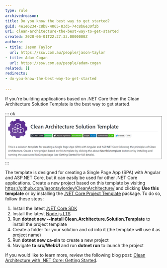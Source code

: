 ```yaml
---
type: rule
archivedreason: 
title: Do you know the best way to get started?
guid: 4e1e6234-c8b8-4065-83d5-74c8b6e30f2b
uri: clean-architecture-the-best-way-to-get-started
created: 2020-06-01T22:27:33.0000000Z
authors:
- title: Jason Taylor
  url: https://ssw.com.au/people/jason-taylor
- title: Adam Cogan
  url: https://ssw.com.au/people/adam-cogan
related: []
redirects:
- do-you-know-the-best-way-to-get-started

---
```


If you're building applications based on .NET Core then the Clean Architecture Solution Template is the best way to get started.

<!--endintro-->


::: ok  
![Figure: The Clean Architecture Solution Template by @JasonTaylorDev](clean-architecture-solution-template.png)  
:::

The template is designed for creating a Single Page App (SPA) with Angular and ASP.NET Core, but it can easily be used for other .NET Core applications. Create a new project based on this template by visiting https://github.com/jasontaylordev/CleanArchitecture/ and clicking  **Use this template** or by installing the     [.NET Core Project Template](https://www.nuget.org/packages/Clean.Architecture.Solution.Template) package. To do so, follow these steps:

1. Install the latest [.NET Core SDK](https://dotnet.microsoft.com/download)
2. Install the latest [Node.js LTS](https://nodejs.org/en/)
3. Run  **dotnet new --install Clean.Architecture.Solution.Template** to install the project template
4. Create a folder for your solution and cd into it (the template will use it as project name)
5. Run  **dotnet new ca-sln** to create a new project
6. Navigate 
       **to** **src/WebUI** and run  **dotnet run** to launch the project


If you would like to learn more, review the following blog post: [Clean Architecture with .NET Core: Getting Started](https://jasontaylor.dev/clean-architecture-getting-started/).

